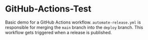 # GitHub-Actions-Test
Basic demo for a GitHub Actions workflow. `automate-release.yml` is responsible for merging the `main` branch into the `deploy` branch. This workflow gets triggered when a release is published.
